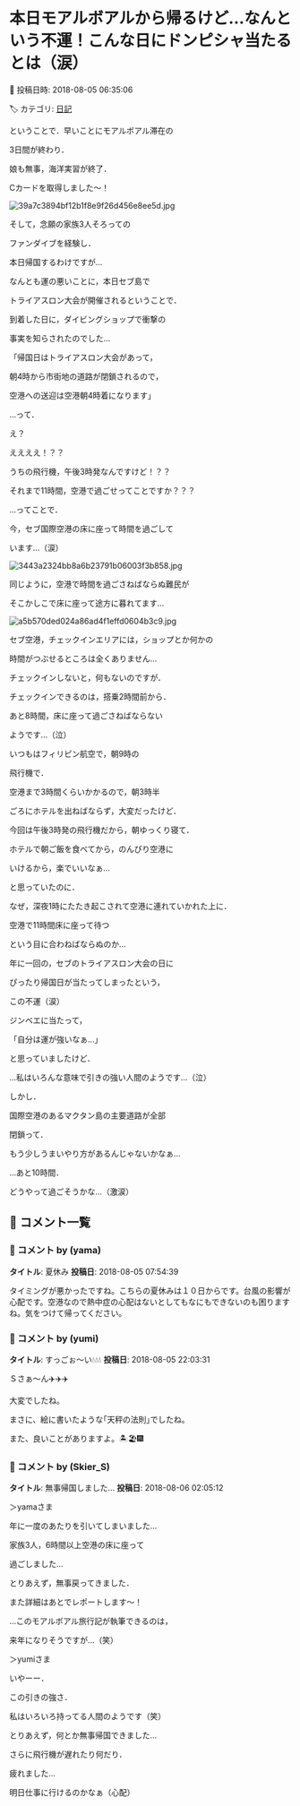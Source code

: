 # 本日モアルボアルから帰るけど…なんという不運！こんな日にドンピシャ当たるとは（涙）

📅 投稿日時: 2018-08-05 06:35:06

🏷️ カテゴリ: [日記](cc4b5682fb7b8b144980957a978653fb0.md)

ということで．早いことにモアルボアル滞在の


3日間が終わり．


娘も無事，海洋実習が終了．


Cカードを取得しました～！




![39a7c3894bf12b1f8e9f26d456e8ee5d.jpg](images/39a7c3894bf12b1f8e9f26d456e8ee5d.jpg)




そして，念願の家族3人そろっての


ファンダイブを経験し．


本日帰国するわけですが…





なんとも運の悪いことに，本日セブ島で


トライアスロン大会が開催されるということで．


到着した日に，ダイビングショップで衝撃の


事実を知らされたのでした…





「帰国日はトライアスロン大会があって，


朝4時から市街地の道路が閉鎖されるので，


空港への送迎は空港朝4時着になります」





…って．


え？


ええええ！？？





うちの飛行機，午後3時発なんですけど！？？


それまで11時間，空港で過ごせってことですか？？？





…ってことで．


今，セブ国際空港の床に座って時間を過ごして


います…（涙）




![3443a2324bb8a6b23791b06003f3b858.jpg](images/3443a2324bb8a6b23791b06003f3b858.jpg)




同じように，空港で時間を過ごさねばならぬ難民が


そこかしこで床に座って途方に暮れてます…




![a5b570ded024a86ad4f1effd0604b3c9.jpg](images/a5b570ded024a86ad4f1effd0604b3c9.jpg)




セブ空港，チェックインエリアには，ショップとか何かの


時間がつぶせるところは全くありません…


チェックインしないと，何もないのですが．


チェックインできるのは，搭乗2時間前から．


あと8時間，床に座って過ごさねばならない


ようです…（泣）





いつもはフィリピン航空で，朝9時の


飛行機で．


空港まで3時間くらいかかるので，朝3時半


ごろにホテルを出ねばならず，大変だったけど．





今回は午後3時発の飛行機だから，朝ゆっくり寝て．


ホテルで朝ご飯を食べてから，のんびり空港に


いけるから，楽でいいなぁ…


と思っていたのに．





なぜ，深夜1時にたたき起こされて空港に連れていかれた上に．


空港で11時間床に座って待つ


という目に合わねばならぬのか…





年に一回の，セブのトライアスロン大会の日に


ぴったり帰国日が当たってしまったという，


この不運（涙）


ジンベエに当たって，


「自分は運が強いなぁ…」


と思っていましたけど．


…私はいろんな意味で引きの強い人間のようです…（泣）





しかし．


国際空港のあるマクタン島の主要道路が全部


閉鎖って．


もう少しうまいやり方があるんじゃないかなぁ…





…あと10時間．


どうやって過ごそうかな…（激涙）

## 💬 コメント一覧

### 💬 コメント by (yama)
**タイトル**: 夏休み
**投稿日**: 2018-08-05 07:54:39

タイミングが悪かったですね。こちらの夏休みは１０日からです。台風の影響が心配です。空港なので熱中症の心配はないとしてもなにもできないのも困りますね。気をつけて帰ってください。

### 💬 コメント by (yumi)
**タイトル**: すっごぉ～い💧💧💧
**投稿日**: 2018-08-05 22:03:31

Ｓさぁ～ん✈️✈️✈️



大変でしたね。



まさに、絵に書いたような｢天秤の法則｣でしたね。



また、良いことがありますよ。🏝️🏖️🎆

### 💬 コメント by (Skier_S)
**タイトル**: 無事帰国しました…
**投稿日**: 2018-08-06 02:05:12

＞yamaさま

年に一度のあたりを引いてしまいました…

家族3人，6時間以上空港の床に座って

過ごしました…

とりあえず，無事戻ってきました．

また詳細はあとでレポートします～！

…このモアルボアル旅行記が執筆できるのは，

来年になりそうですが…（笑）



＞yumiさま

いやーー．

この引きの強さ．

私はいろいろ持ってる人間のようです（笑）

とりあえず，何とか無事帰国できました…

さらに飛行機が遅れたり何だり．

疲れました…

明日仕事に行けるのかなぁ（心配）

